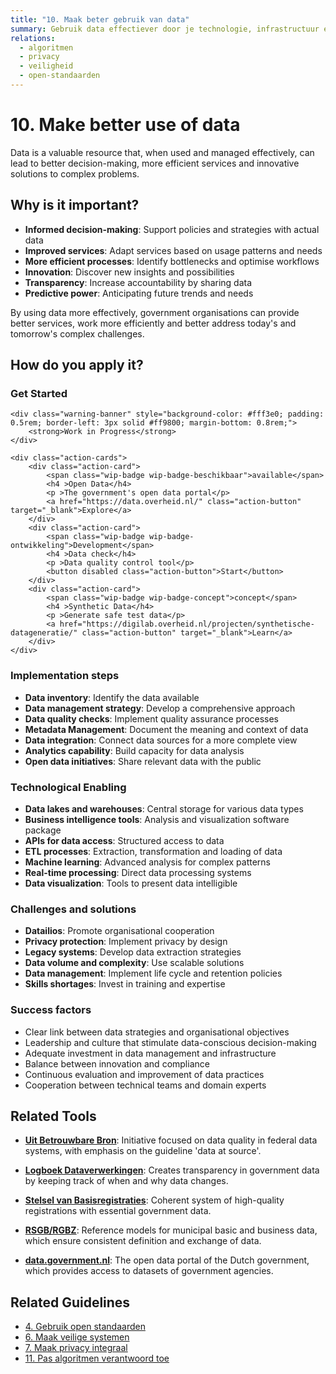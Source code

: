 ```yaml
---
title: "10. Maak beter gebruik van data"
summary: Gebruik data effectiever door je technologie, infrastructuur en processen te verbeteren.
relations:
  - algoritmen
  - privacy
  - veiligheid
  - open-standaarden
---
```


# 10. Make better use of data

Data is a valuable resource that, when used and managed effectively, can lead to better decision-making, more efficient services and innovative solutions to complex problems.

## Why is it important?

- **Informed decision-making**: Support policies and strategies with actual data
- **Improved services**: Adapt services based on usage patterns and needs
- **More efficient processes**: Identify bottlenecks and optimise workflows
- **Innovation**: Discover new insights and possibilities
- **Transparency**: Increase accountability by sharing data
- **Predictive power**: Anticipating future trends and needs

By using data more effectively, government organisations can provide better services, work more efficiently and better address today's and tomorrow's complex challenges.

## How do you apply it?

<div class="direct-aan-de-slag">
    <h3>Get Started</h3>

    <div class="warning-banner" style="background-color: #fff3e0; padding: 0.5rem; border-left: 3px solid #ff9800; margin-bottom: 0.8rem;">
        <strong>Work in Progress</strong>
    </div>

    <div class="action-cards">
        <div class="action-card">
            <span class="wip-badge wip-badge-beschikbaar">available</span>
            <h4 >Open Data</h4>
            <p >The government's open data portal</p>
            <a href="https://data.overheid.nl/" class="action-button" target="_blank">Explore</a>
        </div>
        <div class="action-card">
            <span class="wip-badge wip-badge-ontwikkeling">Development</span>
            <h4 >Data check</h4>
            <p >Data quality control tool</p>
            <button disabled class="action-button">Start</button>
        </div>
        <div class="action-card">
            <span class="wip-badge wip-badge-concept">concept</span>
            <h4 >Synthetic Data</h4>
            <p >Generate safe test data</p>
            <a href="https://digilab.overheid.nl/projecten/synthetische-datageneratie/" class="action-button" target="_blank">Learn</a>
        </div>
    </div>
</div>

### Implementation steps

- **Data inventory**: Identify the data available
- **Data management strategy**: Develop a comprehensive approach
- **Data quality checks**: Implement quality assurance processes
- **Metadata Management**: Document the meaning and context of data
- **Data integration**: Connect data sources for a more complete view
- **Analytics capability**: Build capacity for data analysis
- **Open data initiatives**: Share relevant data with the public

### Technological Enabling

- **Data lakes and warehouses**: Central storage for various data types
- **Business intelligence tools**: Analysis and visualization software package
- **APIs for data access**: Structured access to data
- **ETL processes**: Extraction, transformation and loading of data
- **Machine learning**: Advanced analysis for complex patterns
- **Real-time processing**: Direct data processing systems
- **Data visualization**: Tools to present data intelligible

### Challenges and solutions

- **Datailios**: Promote organisational cooperation
- **Privacy protection**: Implement privacy by design
- **Legacy systems**: Develop data extraction strategies
- **Data volume and complexity**: Use scalable solutions
- **Data management**: Implement life cycle and retention policies
- **Skills shortages**: Invest in training and expertise

### Success factors

- Clear link between data strategies and organisational objectives
- Leadership and culture that stimulate data-conscious decision-making
- Adequate investment in data management and infrastructure
- Balance between innovation and compliance
- Continuous evaluation and improvement of data practices
- Cooperation between technical teams and domain experts

## Related Tools

- **[Uit Betrouwbare Bron](https://digilab.overheid.nl/projecten/)**: Initiative focused on data quality in federal data systems, with emphasis on the guideline 'data at source'.

- **[Logboek Dataverwerkingen](https://digilab.overheid.nl/projecten/)**: Creates transparency in government data by keeping track of when and why data changes.

- **[Stelsel van Basisregistraties](https://www.digitaleoverheid.nl/overzicht-van-alle-onderwerpen/stelsel-van-basisregistraties/)**: Coherent system of high-quality registrations with essential government data.

- **[RSGB/RGBZ](https://www.gemmaonline.nl/wiki/Hoofdpagina)**: Reference models for municipal basic and business data, which ensure consistent definition and exchange of data.

- **[data.government.nl](https://data.overheid.nl/)**: The open data portal of the Dutch government, which provides access to datasets of government agencies.

## Related Guidelines

- [4. Gebruik open standaarden](../open-standaarden/index.md)
- [6. Maak veilige systemen](../veiligheid/index.md)
- [7. Maak privacy integraal](../privacy/index.md)
- [11. Pas algoritmen verantwoord toe](../algoritmen/index.md)
